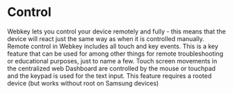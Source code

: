 # Control
Webkey lets you control your device remotely and fully - this means that the device will react just the same way as when it is controlled manually. Remote control in Webkey includes all touch and key events. This is a key feature that can be used for among other things  for remote troubleshooting or educational purposes, just to name a few. Touch screen movements in the centralized web Dashboard are controlled by the mouse or touchpad and the keypad is used for the text input. This feature requires a rooted device (but works without root on Samsung devices) 

